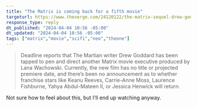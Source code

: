 ```yaml
---
title: "The Matrix is coming back for a fifth movie"
targeturl: https://www.theverge.com/24120122/the-matrix-sequel-drew-goddard
response_type: reply
dt_published: "2024-04-04 10:56 -05:00"
dt_updated: "2024-04-04 10:56 -05:00"
tags: ["matrix","movie","scifi","neo","theone"]
---
```


> Deadline reports that The Martian writer Drew Goddard has been tapped to pen and direct another Matrix movie executive produced by Lana Wachowski. Currently, the new film has no title or projected premiere date, and there’s been no announcement as to whether franchise stars like Keanu Reeves, Carrie-Anne Moss, Laurence Fishburne, Yahya Abdul-Mateen II, or Jessica Henwick will return. 

Not sure how to feel about this, but I'll end up watching anyway.

